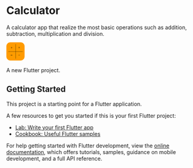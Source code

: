 # Calculator

A calculator app that realize the most basic operations such as addition, subtraction, multiplication and division.

<img src="https://github.com/luamendonca21/Calculator/blob/master/assetsReadme/ic_launcher.png" width="48" height="48">

A new Flutter project.

## Getting Started

This project is a starting point for a Flutter application.

A few resources to get you started if this is your first Flutter project:

- [Lab: Write your first Flutter app](https://docs.flutter.dev/get-started/codelab)
- [Cookbook: Useful Flutter samples](https://docs.flutter.dev/cookbook)

For help getting started with Flutter development, view the
[online documentation](https://docs.flutter.dev/), which offers tutorials,
samples, guidance on mobile development, and a full API reference.
